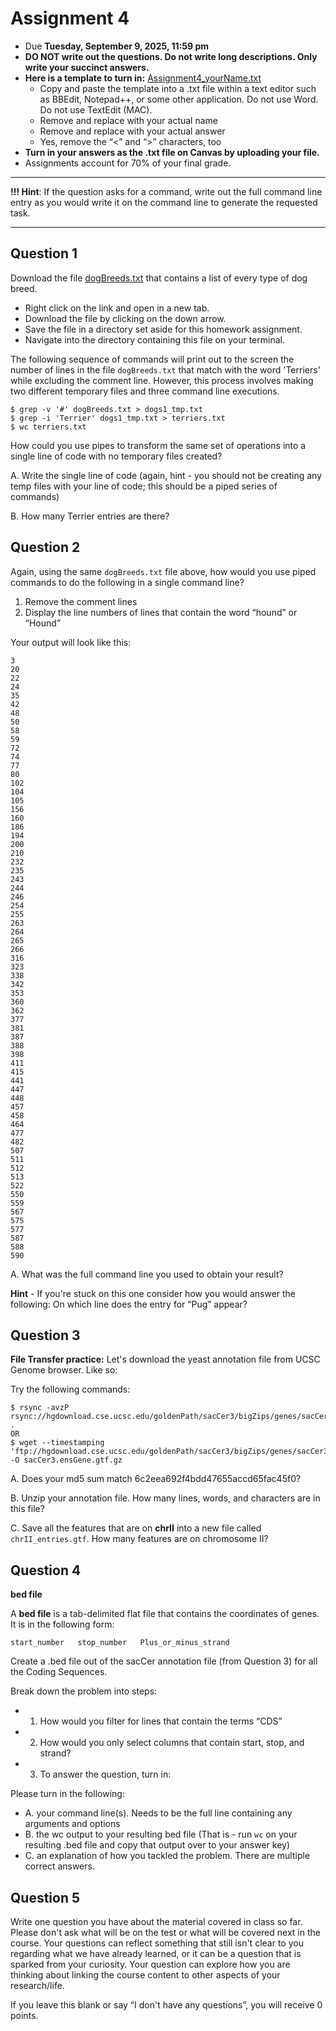 # Assignment 4

- Due **Tuesday, September 9, 2025, 11:59 pm** 
- **DO NOT write out the questions. Do not write long descriptions. Only write your succinct answers.**
- **Here is a template to turn in:** [Assignment4_yourName.txt](https://github.com/jesshill/CSU-2025FA-DSCI-510-001_LINUX_as_a_computational_platform/blob/main/Home_Work/Assignment4_yourName.txt)
  - Copy and paste the template into a .txt file within a text editor such as BBEdit, Notepad++, or some other application. Do not use Word. Do not use TextEdit (MAC).
  - Remove <yourNameHere> and replace with your actual name
  - Remove <answerHere> and replace with your actual answer
  - Yes, remove the “<” and “>” characters, too
- **Turn in your answers as the .txt file on Canvas by uploading your file.**
- Assignments account for 70% of your final grade. 

---

**!!! Hint**: If the question asks for a command, write out the full command line entry as you would write it on the command line to generate the requested task.

---

## Question 1

Download the file [dogBreeds.txt](https://github.com/jesshill/CSU-2025FA-DSCI-510-001_LINUX_as_a_computational_platform/blob/main/Data/dogBreeds.txt) that contains a list of every type of dog breed.

- Right click on the link and open in a new tab.
- Download the file by clicking on the down arrow.
- Save the file in a directory set aside for this homework assignment.
- Navigate into the directory containing this file on your terminal.

The following sequence of commands will print out to the screen the number of lines in the file `dogBreeds.txt` that match with the word 'Terriers' while excluding the comment line. However, this process involves making two different temporary files and three command line executions.

```
$ grep -v '#' dogBreeds.txt > dogs1_tmp.txt
$ grep -i 'Terrier' dogs1_tmp.txt > terriers.txt
$ wc terriers.txt
```

How could you use pipes to transform the same set of operations into a single line of code with no temporary files created?

A. Write the single line of code (again, hint - you should not be creating any temp files with your line of code; this should be a piped series of commands)

B. How many Terrier entries are there?

## Question 2

Again, using the same `dogBreeds.txt` file above, how would you use piped commands to do the following in a single command line?

1. Remove the comment lines
2. Display the line numbers of lines that contain the word “hound” or “Hound”

Your output will look like this:

```
3
20
22
24
35
42
48
50
58
59
72
74
77
80
102
104
105
156
160
186
194
200
210
232
235
243
244
246
254
255
263
264
265
266
316
323
338
342
353
360
362
377
381
387
388
398
411
415
441
447
448
457
458
464
477
482
507
511
512
513
522
550
559
567
575
577
587
588
590
```

A. What was the full command line you used to obtain your result?

**Hint** - If you're stuck on this one consider how you would answer the following: On which line does the entry for “Pug” appear?

## Question 3

**File Transfer practice:** Let's download the yeast annotation file from UCSC Genome browser. Like so:

Try the following commands:

```
$ rsync -avzP rsync://hgdownload.cse.ucsc.edu/goldenPath/sacCer3/bigZips/genes/sacCer3.ensGene.gtf.gz .
OR
$ wget --timestamping 'ftp://hgdownload.cse.ucsc.edu/goldenPath/sacCer3/bigZips/genes/sacCer3.ensGene.gtf.gz' -O sacCer3.ensGene.gtf.gz
```

A. Does your md5 sum match 6c2eea692f4bdd47655accd65fac45f0? 

B. Unzip your annotation file. How many lines, words, and characters are in this file?

C. Save all the features that are on **chrII** into a new file called `chrII_entries.gtf`. How many features are on chromosome II?

## Question 4

**bed file**

A **bed file** is a tab-delimited flat file that contains the coordinates of genes. It is in the following form:

```
start_number   stop_number   Plus_or_minus_strand
```

Create a .bed file out of the sacCer annotation file (from Question 3) for all the Coding Sequences.

Break down the problem into steps:

- 1. How would you filter for lines that contain the terms “CDS”
- 2. How would you only select columns that contain start, stop, and strand?
- 3. To answer the question, turn in:

Please turn in the following:

- A. your command line(s). Needs to be the full line containing any arguments and options
- B. the wc output to your resulting bed file (That is - run `wc` on your resulting .bed file and copy that output over to your answer key)
- C. an explanation of how you tackled the problem. There are multiple correct answers.

## Question 5

Write one question you have about the material covered in class so far. Please don't ask what will be on the test or what will be covered next in the course. Your questions can reflect something that still isn't clear to you regarding what we have already learned, or it can be a question that is sparked from your curiosity. Your question can explore how you are thinking about linking the course content to other aspects of your research/life.

If you leave this blank or say “I don't have any questions”, you will receive 0 points.
